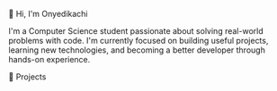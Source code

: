 👋 Hi, I'm Onyedikachi

I'm a Computer Science student passionate about solving real-world problems with code. I'm currently focused on building useful projects, learning new technologies, and becoming a better developer through hands-on experience.

🚀 Projects

###
